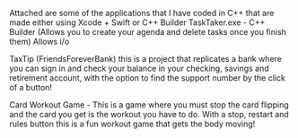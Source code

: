 Attached are some of the applications that I have coded in C++ that are made either using Xcode + Swift or C++ Builder 
TaskTaker.exe - C++ Builder (Allows you to create your agenda and delete tasks once you finish them) Allows i/o  

TaxTip (FriendsForeverBank) this is a project that replicates a bank where you can sign in and check your balance in your checking, savings and retirement account, with the option to find the support number by the click of a button!

Card Workout Game - This is a game where you must stop the card flipping and the card you get is the workout you have to do. With a stop, restart and rules button this is a fun workout game that gets the body moving! 
